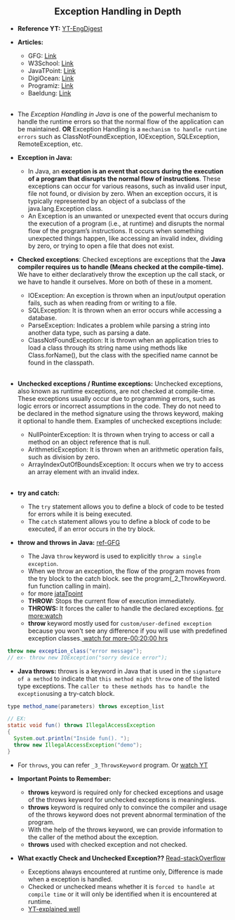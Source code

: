 ## <div style="text-align: center;"> Exception Handling in Depth </div>
* **Reference YT:** [YT-EngDigest](https://www.youtube.com/watch?v=fzip9Aml6og&list=PL9gnSGHSqcnr_DxHsP7AW9ftq0AtAyYqJ&index=73)
* **Articles:** 
    * GFG: [Link](https://www.geeksforgeeks.org/exceptions-in-java/)
    * W3School: [Link](https://www.w3schools.com/java/java_try_catch.asp)
    * JavaTPoint: [Link](https://www.javatpoint.com/exception-handling-in-java)
    * DigiOcean: [Link](https://www.digitalocean.com/community/tutorials/exception-handling-in-java)
    * Programiz: [Link](https://www.programiz.com/java-programming/exception-handling)
    * Baeldung: [Link](https://www.baeldung.com/java-exceptions)
      <br><br>
* The _Exception Handling in Java_ is one of the powerful mechanism to handle the runtime errors so that the normal flow of the application can be maintained. **OR** Exception Handling is a `mechanism to handle runtime errors` such as ClassNotFoundException, IOException, SQLException, RemoteException, etc.
* **Exception in Java:** 
     * In Java, an **exception is an event that occurs during the execution of a program that disrupts the normal flow of instructions**. These exceptions can occur for various reasons, such as invalid user input, file not found, or division by zero. When an exception occurs, it is typically represented by an object of a subclass of the java.lang.Exception class.
     * An Exception is an unwanted or unexpected event that occurs during the execution of a program (i.e., at runtime) and disrupts the normal flow of the program’s instructions. It occurs when something unexpected things happen, like accessing an invalid index, dividing by zero, or trying to open a file that does not exist.
* **Checked exceptions**: Checked exceptions are exceptions that the **Java compiler requires us to handle (Means checked at the compile-time).** We have to either declaratively throw the exception up the call stack, or we have to handle it ourselves. More on both of these in a moment. 
    * IOException: An exception is thrown when an input/output operation fails, such as when reading from or writing to a file.
    * SQLException: It is thrown when an error occurs while accessing a database.
    * ParseException:  Indicates a problem while parsing a string into another data type, such as parsing a date.
    * ClassNotFoundException: It is thrown when an application tries to load a class through its string name using methods like Class.forName(), but the class with the specified name cannot be found in the classpath.
  <br> <br>
* **Unchecked exceptions / Runtime exceptions:** Unchecked exceptions, also known as runtime exceptions, are not checked at compile-time. These exceptions usually occur due to programming errors, such as logic errors or incorrect assumptions in the code. They do not need to be declared in the method signature using the throws keyword, making it optional to handle them. Examples of unchecked exceptions include:
    * NullPointerException: It is thrown when trying to access or call a method on an object reference that is null.
    * ArithmeticException:  It is thrown when an arithmetic operation fails, such as division by zero.
    * ArrayIndexOutOfBoundsException: It occurs when we try to access an array element with an invalid index.
  <br><br>
* **try and catch:**
  * The `try` statement allows you to define a block of code to be tested for errors while it is being executed.
  * The `catch` statement allows you to define a block of code to be executed, if an error occurs in the try block.

* **throw and throws in Java:** [ref-GFG](https://www.geeksforgeeks.org/throw-throws-java/?ref=lbp)
     * The Java `throw` keyword is used to explicitly `throw a single exception`.
     * When we throw an exception, the flow of the program moves from the try block to the catch block. see the program(_2_ThrowKeyword. fun function calling in main).
     * for more [jataTpoint](https://www.javatpoint.com/throw-keyword)
     * **THROW:** Stops the current flow of execution immediately.
     * **THROWS:** It forces the caller to handle the declared exceptions. [for more:watch](https://www.youtube.com/watch?v=DOdRZk-kKYc&list=PLlhM4lkb2sEjaU-JAASDG4Tdwpf-JFARN&index=10)
     * **throw** keyword mostly used for `custom/user-defined exception` because you won't see any difference if you will use with predefined exception classes.[ watch for more-00:20:00 hrs](https://www.youtube.com/watch?v=vldtYXFmZSc&list=PLlhM4lkb2sEjaU-JAASDG4Tdwpf-JFARN&index=10)
```java 
throw new exception_class("error message");
// ex- throw new IOException("sorry device error");   
```
 *  **Java throws:**  throws is a keyword in Java that is used in the `signature of a method` to indicate that `this method might throw` one of the listed type exceptions. The `caller to these methods has to handle the exception`using a try-catch block. 
```java 
type method_name(parameters) throws exception_list

// EX:
static void fun() throws IllegalAccessException
{
  System.out.println("Inside fun(). ");
  throw new IllegalAccessException("demo");
}
```
* For `throws`, you can refer `_3_ThrowsKeyword` program. Or [watch YT](https://www.youtube.com/watch?v=DOdRZk-kKYc&list=PLlhM4lkb2sEjaU-JAASDG4Tdwpf-JFARN&index=10)
* **Important Points to Remember:** </div>
    * **throws** keyword is required only for checked exceptions and usage of the throws keyword for unchecked exceptions is meaningless.
    * **throws** keyword is required only to convince the compiler and usage of the throws keyword does not prevent abnormal termination of the program.
    * With the help of the throws keyword, we can provide information to the caller of the method about the exception.
    * **throws** used with checked exception and not checked.
    
* **What exactly Check and Unchecked Exception??**   [Read-stackOverflow](https://stackoverflow.com/questions/28896120/why-filenotfoundexception-is-checkedexception)  
     * Exceptions always encountered at runtime only, Difference is made when a exception is handled.
     * Checked or unchecked means whether it is `forced to handle at compile time` or it will only be identified when it is encountered at runtime.
     * [YT-explained well](https://www.youtube.com/watch?v=XbBC7Tdv10U&list=PLlhM4lkb2sEjaU-JAASDG4Tdwpf-JFARN&index=3)
    

  